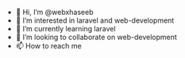 - 👋 Hi, I’m @webxhaseeb
- 👀 I’m interested in laravel and web-development
- 🌱 I’m currently learning laravel
- 💞️ I’m looking to collaborate on web-development
- 📫 How to reach me 

<!---
webxhaseeb/webxhaseeb is a ✨ special ✨ repository because its `README.md` (this file) appears on your GitHub profile.
You can click the Preview link to take a look at your changes.
--->
